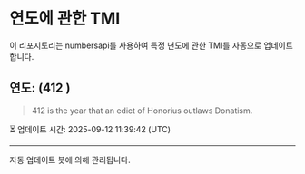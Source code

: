 
# 연도에 관한 TMI

이 리포지토리는 numbersapi를 사용하여 특정 년도에 관한 TMI를 자동으로 업데이트합니다.

## 연도: (412 )
> 412 is the year that an edict of Honorius outlaws Donatism.

⏳ 업데이트 시간: 2025-09-12 11:39:42 (UTC)

---
자동 업데이트 봇에 의해 관리됩니다.
